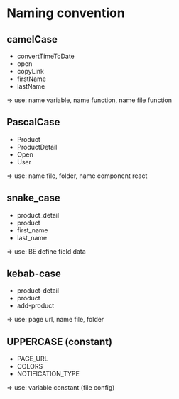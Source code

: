 # Naming convention


## camelCase
- convertTimeToDate
- open
- copyLink
- firstName
- lastName


=> use: name variable, name function, name file function

## PascalCase
- Product
- ProductDetail
- Open
- User

=> use: name file, folder, name component react

## snake_case
- product_detail
- product
- first_name
- last_name

=> use: BE define field data

## kebab-case
- product-detail
- product
- add-product

=> use: page url, name file, folder

## UPPERCASE (constant)
- PAGE_URL
- COLORS
- NOTIFICATION_TYPE

=> use: variable constant (file config)